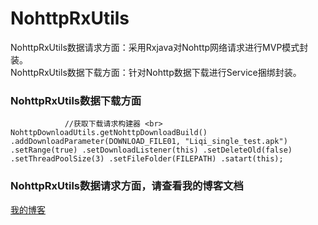 # NohttpRxUtils
NohttpRxUtils数据请求方面：采用Rxjava对Nohttp网络请求进行MVP模式封装。<br>
NohttpRxUtils数据下载方面：针对Nohttp数据下载进行Service捆绑封装。
### NohttpRxUtils数据下载方面
                       ```
                       //获取下载请求构建器 <br>
                       NohttpDownloadUtils.getNohttpDownloadBuild()
                                .addDownloadParameter(DOWNLOAD_FILE01, "Liqi_single_test.apk")
                                .setRange(true)
                                .setDownloadListener(this)
                                .setDeleteOld(false)
                                .setThreadPoolSize(3)
                                .setFileFolder(FILEPATH)
                                .satart(this);
                       ```
### NohttpRxUtils数据请求方面，请查看我的博客文档
[我的博客](http://www.jianshu.com/p/61d3eaecc7ca) 
